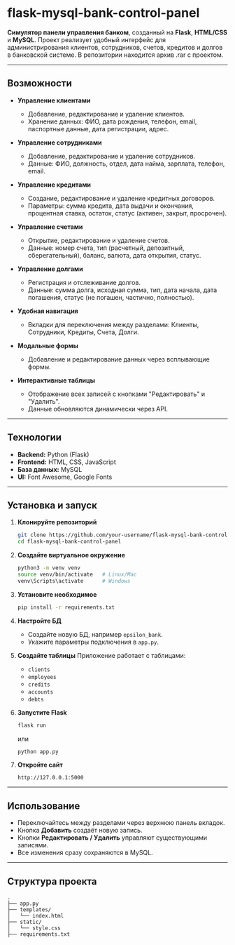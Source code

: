 # flask-mysql-bank-control-panel

**Симулятор панели управления банком**, созданный на **Flask**, **HTML/CSS** и **MySQL**.
Проект реализует удобный интерфейс для администрирования клиентов, сотрудников, счетов, кредитов и долгов в банковской системе.
В репозитории находится архив .rar с проектом.

---

## Возможности

* **Управление клиентами**

  * Добавление, редактирование и удаление клиентов.
  * Хранение данных: ФИО, дата рождения, телефон, email, паспортные данные, дата регистрации, адрес.

* **Управление сотрудниками**

  * Добавление, редактирование и удаление сотрудников.
  * Данные: ФИО, должность, отдел, дата найма, зарплата, телефон, email.

* **Управление кредитами**

  * Создание, редактирование и удаление кредитных договоров.
  * Параметры: сумма кредита, дата выдачи и окончания, процентная ставка, остаток, статус (активен, закрыт, просрочен).

* **Управление счетами**

  * Открытие, редактирование и удаление счетов.
  * Данные: номер счета, тип (расчетный, депозитный, сберегательный), баланс, валюта, дата открытия, статус.

* **Управление долгами**

  * Регистрация и отслеживание долгов.
  * Данные: сумма долга, исходная сумма, тип, дата начала, дата погашения, статус (не погашен, частично, полностью).

* **Удобная навигация**

  * Вкладки для переключения между разделами: Клиенты, Сотрудники, Кредиты, Счета, Долги.

* **Модальные формы**

  * Добавление и редактирование данных через всплывающие формы.

* **Интерактивные таблицы**

  * Отображение всех записей с кнопками "Редактировать" и "Удалить".
  * Данные обновляются динамически через API.

---

## Технологии

* **Backend:** Python (Flask)
* **Frontend:** HTML, CSS, JavaScript
* **База данных:** MySQL
* **UI:** Font Awesome, Google Fonts

---

## Установка и запуск

1. **Клонируйте репозиторий**

   ```bash
   git clone https://github.com/your-username/flask-mysql-bank-control-panel.git
   cd flask-mysql-bank-control-panel
   ```

2. **Создайте виртуальное окружение**

   ```bash
   python3 -m venv venv
   source venv/bin/activate   # Linux/Mac
   venv\Scripts\activate      # Windows
   ```

3. **Установите необходимое**

   ```bash
   pip install -r requirements.txt
   ```

4. **Настройте БД**

   * Создайте новую БД, например `epsilon_bank`.
   * Укажите параметры подключения в `app.py`.

5. **Создайте таблицы**
   Приложение работает с таблицами:

   * `clients`
   * `employees`
   * `credits`
   * `accounts`
   * `debts`
     
6. **Запустите Flask**

   ```bash
   flask run
   ```

   или

   ```bash
   python app.py
   ```

7. **Откройте сайт**

   ```
   http://127.0.0.1:5000
   ```

---

## Использование

* Переключайтесь между разделами через верхнюю панель вкладок.
* Кнопка **Добавить** создаёт новую запись.
* Кнопки **Редактировать / Удалить** управляют существующими записями.
* Все изменения сразу сохраняются в MySQL.

---

## Структура проекта

```
.
├── app.py          
├── templates/
│   └── index.html  
├── static/
│   └── style.css   
├── requirements.txt
```

